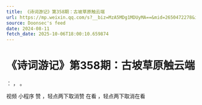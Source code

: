 ```yaml
---
title: 《诗词游记》第358期：古坡草原触云端
url: https://mp.weixin.qq.com/s?__biz=MzA5MDg1MDUyMA==&mid=2650472278&idx=2&sn=e8490155a796aef10bb8adb19278ed33
source: Doonsec's feed
date: 2024-08-11
fetch_date: 2025-10-06T18:00:10.659874
---
```


# 《诗词游记》第358期：古坡草原触云端

：
，
。

视频
小程序
赞
，轻点两下取消赞
在看
，轻点两下取消在看
